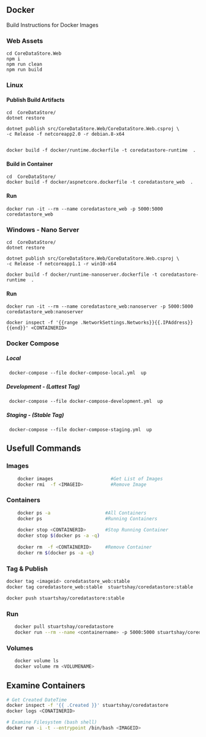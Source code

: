 ## Docker 

Build Instructions for Docker Images      

### Web Assets 

```
cd CoreDataStore.Web
npm i
npm run clean  
npm run build
```

### Linux

#### Publish Build Artifacts 

```
cd  CoreDataStore/
dotnet restore

dotnet publish src/CoreDataStore.Web/CoreDataStore.Web.csproj \
-c Release -f netcoreapp2.0 -r debian.8-x64


docker build -f docker/runtime.dockerfile -t coredatastore-runtime  .
```

#### Build in Container
```
cd  CoreDataStore/
docker build -f docker/aspnetcore.dockerfile -t coredatastore_web  .
```

#### Run
```
docker run -it --rm --name coredatastore_web -p 5000:5000 coredatastore_web
```


### Windows - Nano Server 

````
cd  CoreDataStore/
dotnet restore

dotnet publish src/CoreDataStore.Web/CoreDataStore.Web.csproj \
-c Release -f netcoreapp1.1 -r win10-x64

docker build -f docker/runtime-nanoserver.dockerfile -t coredatastore-runtime  .
````

#### Run
````
docker run -it --rm --name coredatastore_web:nanoserver -p 5000:5000 coredatastore_web:nanoserver

docker inspect -f '{{range .NetworkSettings.Networks}}{{.IPAddress}}{{end}}' <CONTAINERID> 
````

### Docker Compose

##### Local 

````
 docker-compose --file docker-compose-local.yml  up
````

##### Development - (Lattest Tag)
````
 docker-compose --file docker-compose-development.yml  up
````

##### Staging - (Stable Tag)
````
 docker-compose --file docker-compose-staging.yml  up
````

## Usefull Commands 

### Images 

```bash 
    docker images                     #Get List of Images
    docker rmi  -f <IMAGEID>          #Remove Image 
```

### Containers 

```bash 
    docker ps -a                    #All Containers
    docker ps                       #Running Containers 
   
    docker stop <CONTAINERID>       #Stop Running Container
    docker stop $(docker ps -a -q)
   
    docker rm  -f <CONTAINERID>     #Remove Container
    docker rm $(docker ps -a -q)
```

### Tag & Publish

```bash 
docker tag <imageid> coredatastore_web:stable
docker tag coredatastore_web:stable  stuartshay/coredatastore:stable

docker push stuartshay/coredatastore:stable
```

### Run 

```bash 
   docker pull stuartshay/coredatastore
   docker run --rm --name <containername> -p 5000:5000 stuartshay/coredatastore
```

### Volumes 

```bash 
   docker volume ls
   docker volume rm <VOLUMENAME>
```

## Examine Containers

```bash 
# Get Created DateTime  
docker inspect -f '{{ .Created }}' stuartshay/coredatastore
docker logs <CONATINERID>
```

```bash 
# Examine Filesystem (bash shell)
docker run -i -t --entrypoint /bin/bash <IMAGEID>  
```
